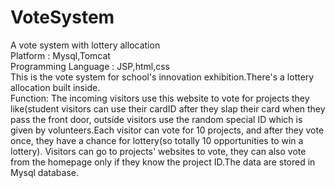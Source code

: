 # VoteSystem  
A vote system with lottery allocation  
Platform : Mysql,Tomcat  
Programming Language : JSP,html,css  
This is the vote system for school's innovation exhibition.There's a lottery allocation built inside.  
Function: The incoming visitors use this website to vote for projects they like(student visitors can use their cardID after they slap their card when they pass the front door, outside visitors use the random special ID which is given by volunteers.Each visitor can vote for 10 projects, and after they vote once, they have a chance for lottery(so totally 10 opportunities to win a lottery). Visitors can go to projects' websites to vote, they can also vote from the homepage only if they know the project ID.The data are stored in Mysql database.
